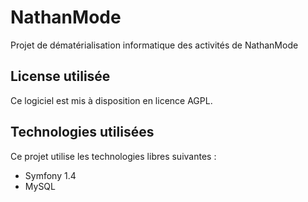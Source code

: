 NathanMode
===

Projet de dématérialisation informatique des activités de NathanMode

License utilisée
----------------

Ce logiciel est mis à disposition en licence AGPL.

Technologies utilisées
----------------------

Ce projet utilise les technologies libres suivantes :

* Symfony 1.4
* MySQL
